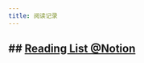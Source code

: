 ```yaml
---
title: 阅读记录
---
```


## ## [Reading List @Notion ](https://www.notion.so/zhangxueshan246/d399e4ff61ba4a069a4d1af29a212796?v=4e33ebf0ec59436aa5b904a84a398ca4)
##

